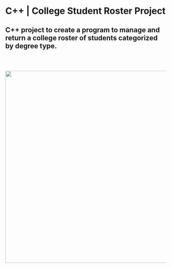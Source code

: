 # C++ | College Student Roster Project

## C++ project to create a program to manage and return a college roster of students categorized by degree type.
</br>
</br>
<p align="center">
  <img src="https://upload.wikimedia.org/wikipedia/commons/thumb/1/18/ISO_C%2B%2B_Logo.svg/1200px-ISO_C%2B%2B_Logo.svg.png" width="600">
</p>
